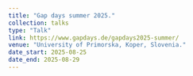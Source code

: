 ```yaml
---
title: "Gap days summer 2025."
collection: talks
type: "Talk"
link: https://www.gapdays.de/gapdays2025-summer/
venue: "University of Primorska, Koper, Slovenia."
date_start: 2025-08-25
date_end: 2025-08-29
---
```

